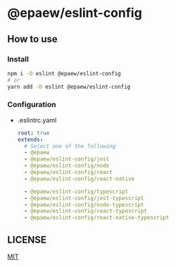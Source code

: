 # @epaew/eslint-config

## How to use
### Install
```sh
npm i -D eslint @epaew/eslint-config
# or
yarn add -D eslint @epaew/eslint-config
```

### Configuration
* .eslintrc.yaml
    ```yaml
    root: true
    extends:
      # Select one of the following
      - @epaew
      - @epaew/eslint-config/jest
      - @epaew/eslint-config/node
      - @epaew/eslint-config/react
      - @epaew/eslint-config/react-native

      - @epaew/eslint-config/typescript
      - @epaew/eslint-config/jest-typescript
      - @epaew/eslint-config/node-typescript
      - @epaew/eslint-config/react-typescript
      - @epaew/eslint-config/react-native-typescript
    ```

## LICENSE
[MIT](./LICENSE)
